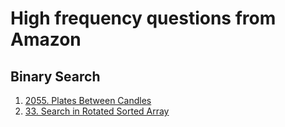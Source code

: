 # High frequency questions from Amazon
## Binary Search
1. [2055. Plates Between Candles](https://leetcode.com/problems/plates-between-candles)
1. [33. Search in Rotated Sorted Array](https://leetcode.com/problems/search-in-rotated-sorted-array) 
